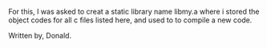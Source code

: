For this, I was asked to creat a static library name libmy.a where i stored the object codes for all c files listed here, and used to to compile a new code.

Written by,
Donald.
